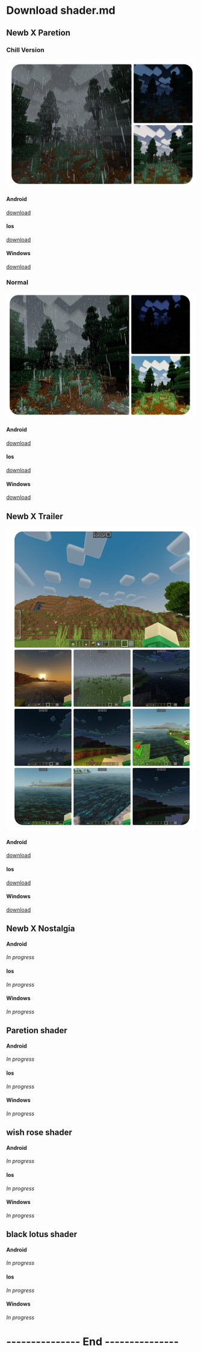 # Download shader.md

## Newb X Paretion 
### Chill Version
![Chill](Chill.jpg "Newb X Paretion, MCBE 1.20.30")

#### Android
[download](https://github.com/RukiMC123/Shader-Website/raw/main/newb-x-paretion-chill-version-android.mcpack)
#### Ios
[download](https://github.com/RukiMC123/Shader-Website/raw/main/newb-x-paretion-chill-version-ios-materials.zip)
#### Windows
[download](https://github.com/RukiMC123/Shader-Website/raw/main/newb-x-paretion-chill-version-windows.mcpack)

### Normal
![Normal](Normal.jpg "Newb X Paretion, MCBE 1.20.30")

#### Android
[download](https://github.com/RukiMC123/Shader-Website/raw/main/newb-x-paretion-android.mcpack)
#### Ios
[download](https://github.com/RukiMC123/Shader-Website/raw/main/newb-x-paretion-windows.mcpack)
#### Windows
[download](https://github.com/RukiMC123/Shader-Website/raw/main/newb-x-paretion-windows.mcpack)

## Newb X Trailer
![Trailer](Trailer.jpg "Newb X Trailer, MCBE 1.20.30")

#### Android
[download](https://github.com/RukiMC123/newb-x-paretion/actions/runs/7344679382/artifacts/1137404977)
#### Ios
[download](https://github.com/RukiMC123/newb-x-paretion/actions/runs/7344679382/artifacts/1137404980)
#### Windows
[download](https://github.com/RukiMC123/newb-x-paretion/actions/runs/7344679382/artifacts/1137404984)

## Newb X Nostalgia 
#### Android
*In progress*
#### Ios
*In progress*
#### Windows
*In progress*

## Paretion shader 
#### Android
*In progress*
#### Ios
*In progress*
#### Windows
*In progress*

## wish rose shader
#### Android
*In progress*
#### Ios
*In progress*
#### Windows
*In progress*

## black lotus shader
#### Android
*In progress*
#### Ios
*In progress*
#### Windows
*In progress*

# --------------- End ---------------
